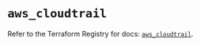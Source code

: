 # `aws_cloudtrail`

Refer to the Terraform Registry for docs: [`aws_cloudtrail`](https://registry.terraform.io/providers/hashicorp/aws/5.72.1/docs/resources/cloudtrail).
